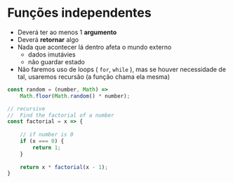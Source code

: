 # Funções independentes

- Deverá ter ao menos 1 **argumento**
- Deverá **retornar** algo
- Nada que acontecer lá dentro afeta o mundo externo
  - dados imutávies
  - não guardar estado
- Não faremos uso de loops ( `for`, `while` ), mas se houver necessidade de tal, usaremos recursão (a função chama ela mesma)

```js
const random = (number, Math) =>
    Math.floor(Math.random() * number);

// recursive
//  Find the factorial of a number
const factorial = x => {
    
    // if number is 0
    if (x === 0) {
        return 1;
    }
    
    return x * factorial(x - 1);
}
```
